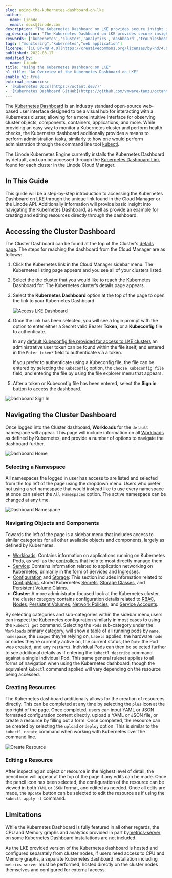 ```yaml
---
slug: using-the-kubernetes-dashboard-on-lke
author:
  name: Linode
  email: docs@linode.com
description: "The Kubernetes Dashboard on LKE provides secure insight into the inner workings of kubernetes clusters in a seamless UI."
og_description: "The Kubernetes Dashboard on LKE provides secure insight into the inner workings of kubernetes clusters in a seamless UI."
keywords: ['kubernetes','cluster','analytics','dashboard','troubleshoot']
tags: ["monitoring","kubernetes","web application"]
license: '[CC BY-ND 4.0](https://creativecommons.org/licenses/by-nd/4.0)'
published: 2022-03-17
modified_by:
  name: Linode
title: "Using the Kubernetes Dashboard on LKE"
h1_title: "An Overview of the Kubernetes Dashboard on LKE"
enable_h1: true
external_resources:
- '[Kubernetes Docs](https://octant.dev/)'
- '[Kubernetes Dashboard GitHub](https://github.com/vmware-tanzu/octant)'
---
```


The [Kubernetes Dashboard](https://github.com/kubernetes/dashboard) is an industry standard open-source web-based user interface designed to be a visual hub for interacting with a Kubernetes cluster, allowing for a more intuitive interface for observing cluster objects, components, containers, applications, and more.
While providing an easy way to monitor a Kubernetes cluster and perform health checks, the Kubernetes dashboard additionally provides a means to perform administration tasks, similarly to how one would perform administration through the command line tool [kubectl](/docs/guides/beginners-guide-to-kubernetes-part-1-introduction/#kubectl).

The Linode Kubernetes Engine currently installs the Kubernetes Dashboard by default, and can be accessed through the [Kubernetes Dashboard Link](#accessing-the-cluster-dashboard) found for each cluster in the Linode Cloud Manager.

## In This Guide

This guide will be a step-by-step introduction to accessing the Kubernetes Dashboard on LKE through the unique link found in the Cloud Manager or the Linode API. Additionally information will provide basic insight into navigating the Kubernetes Dashboard, as well as provide an example for creating and editing resources directly through the dashboard.

## Accessing the Cluster Dashboard

The Cluster Dashboard can be found at the top of the Cluster's [details page](https://www.linode.com/docs/guides/deploy-and-manage-a-cluster-with-linode-kubernetes-engine-a-tutorial/#access-your-clusters-details-page). The steps for reaching the dashboard from the Cloud Manager are as follows:

1. Click the Kubernetes link in the Cloud Manager sidebar menu. The Kubernetes listing page appears and you see all of your clusters listed.

1. Select the the cluster that you would like to reach the Kubernetes Dashboard for. The Kubernetes cluster’s details page appears.

1. Select the **Kubernetes Dashboard** option at the top of the page to open the link to your Kubernetes Dashboard.

   ![Access LKE Dashboard](access-lke-dashboard.png)

1. Once the link has been selected, you will see a login prompt with the option to enter either a Secret valid Bearer **Token**, or a **Kubeconfig** file to authenticate.

   In any [default Kubeconfig file provided for access to LKE clusters](/docs/guides/deploy-and-manage-a-cluster-with-linode-kubernetes-engine-a-tutorial/#access-and-download-your-kubeconfig) an administrative user token can be found within the file itself, and entered in the `Enter token*` field to authenticate via a token.

   If you prefer to authenticate using a Kubeconfig file, the file can be entered by selecting the `Kubeconfig` option, the `Choose Kubeconfig file` field, and entering the file by using the file explorer menu that appears.


1. After a token or Kubeconfig file has been entered, select the **Sign in** button to access the dashboard.

![Dashboard Sign In](dashboard-sign-in.png)

## Navigating the Cluster Dashboard

Once logged into the Cluster dashboard, **Workloads** for the `default` namespace will appear. This page will include information on all [Workloads](https://kubernetes.io/docs/concepts/workloads/) as defined by Kubernetes, and provide a number of options to navigate the dashboard further.

![Dashboard Home](dashboard-home.png)

### Selecting a Namespace

All namespaces the logged in user has access to are listed and selected from the top left of the page using the dropdown menu. Users who prefer not using a set namespace that would instead like to use every namespace at once can select the `All Namespaces` option. The active namespace can be changed at any time.

![Dashboard Namespace](dashboard-namespaces.png)

### Navigating Objects and Components

Towards the left of the page is a sidebar menu that includes access to similar categories for all other available objects and components, largely as defined by Kubernetes.

- [Workloads](https://kubernetes.io/docs/concepts/workloads/): Contains information on applications running on Kubernetes Pods, as well as the [controllers](https://kubernetes.io/docs/concepts/workloads/controllers/) that help to most directly manage them.
- [Service](https://kubernetes.io/docs/concepts/services-networking/): Contains information related to application networking on Kubernetes, primarily in the form of [Services](https://kubernetes.io/docs/concepts/services-networking/service/) and [Ingresses](https://kubernetes.io/docs/concepts/services-networking/ingress/).
- [Configuration](https://kubernetes.io/docs/concepts/configuration/configmap/) and [Storage](https://kubernetes.io/docs/concepts/storage/): This section includes information related to [ConfigMaps](https://kubernetes.io/docs/concepts/configuration/configmap/), stored Kubernetes [Secrets](https://kubernetes.io/docs/concepts/configuration/secret/), [Storage Classes](https://kubernetes.io/docs/concepts/storage/storage-classes/), and [Persistent Volume Claims](https://kubernetes.io/docs/concepts/storage/persistent-volumes/).
- **Cluster**: A more administrator focused look at the Kubernetes cluster, the cluster category contains configuration details related to [RBAC](https://kubernetes.io/docs/reference/access-authn-authz/rbac/), [Nodes](https://kubernetes.io/docs/concepts/architecture/nodes/), [Persistent Volumes](https://kubernetes.io/docs/concepts/storage/persistent-volumes/), [Network Policies](https://kubernetes.io/docs/concepts/services-networking/network-policies/), and [Service Accounts](https://kubernetes.io/docs/tasks/configure-pod-container/configure-service-account/).

By selecting categories and sub-categories within the sidebar menu,users can inspect the Kubernetes configuration similarly in most cases to using the `kubectl get` command. Selecting the `Pods` sub-category under the `Workloads` primary category, will show a table of all running pods by `name`, `namespace`, the `images` they're relying on, `Labels` applied, the hardware `node` or nodes they're currently active on, the current status, the `Date` the Pod was created, and any `restarts`. Individual Pods can then be selected further to see additional details as if entering the `kubectl describe` command against a single individual Pod. This same general ruleset applies to all forms of navigation when using the Kubernetes dashboard, though the equivalent `kubectl` command applied will vary depending on the resource being accessed.

### Creating Resources

The Kubernetes dashboard additionally allows for the creation of resources directly. This can be completed at any time by selecting the `plus` icon at the top right of the page. Once completed, users can input YAML or JSON formatted configuration content directly, upload a YAML or JSON file, or create a resource by filling out a form. Once completed, the resource can be created by selecting the `upload` or `deploy` option. This is similar to the `kubectl create` command when working with Kubernetes over the command line.

![Create Resource](create-resource.png)

### Editing a Resource

After inspecting an object or resource in the highest level of detail, the pencil icon will appear at the top of the page if any edits can be made. Once the pencil icon has been selected, the configuration of the resource can be viewed in both `YAML` or `JSON` format, and edited as needed. Once all edits are made, the `Update` button can be selected to edit the resource as if using the `kubectl apply -f` command.

## Limitations

While the Kubernetes Dashboard is fully featured in all other regards, the CPU and Memory graphs and analytics provided in part by[metrics-server](https://github.com/kubernetes-sigs/metrics-server) on some Kubernetes Dashboard installations are not included.

As the LKE provided version of the Kubernetes dashboard is hosted and configured separately from cluster nodes, if users need access to CPU and Memory graphs, a separate Kubernetes dashboard installation including `metrics-server` must be performed, hosted directly on the cluster nodes themselves and configured for external access.
